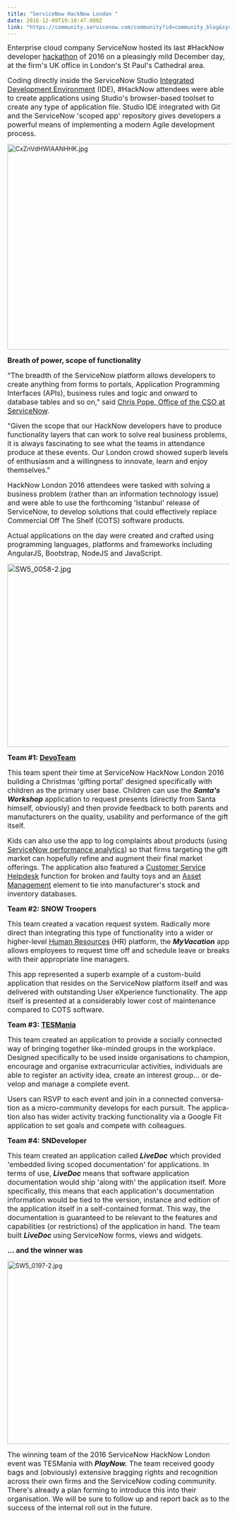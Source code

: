 ```yaml
---
title: "ServiceNow HackNow London "
date: 2016-12-09T19:10:47.000Z
link: "https://community.servicenow.com/community?id=community_blog&sys_id=e0dd26e9dbd0dbc01dcaf3231f9619cd"
---
```

<p><span style="font-size: 12.0pt;">Enterprise cloud company ServiceNow hosted its last #HackNow developer <a title="ackathon.service-now.com/hacknow?id=overview" href="https://hackathon.service-now.com/hacknow?id=overview">hackathon</a> of 2016 on a pleasingly mild December day, at the firm's UK office in London's St Paul's Cathedral area.</span></p><p></p><p style="margin-bottom: .0001pt;"><span style="font-size: 12.0pt;">Coding directly inside the ServiceNow Studio <a title="w.servicenow.com/products/studio.html" href="http://www.servicenow.com/products/studio.html">Integrated Development Environment</a> (IDE), #HackNow attendees were able to create applications using Studio's browser-based toolset to create any type of application file. Studio IDE integrated with Git and the ServiceNow 'scoped app' repository gives developers a powerful means of implementing a modern Agile development process.</span></p><p style="margin-bottom: .0001pt;"><img   alt="CxZnVdHWIAANHHK.jpg" class="image-3 jive-image" src="722863b1db181fc03eb27a9e0f96197c.iix" style="width: 620px; height: 465px;"/></p><p style="margin-bottom: .0001pt;"></p><p style="margin-bottom: .0001pt;"><span style="font-size: 12.0pt;"><strong>Breath of power, scope of functionality</strong></span></p><p></p><p style="margin-bottom: .0001pt;"><span style="font-size: 12.0pt;">"The breadth of the ServiceNow platform allows developers to create anything from forms to portals, Application Programming Interfaces (APIs), business rules and logic and onward to database tables and so on," said <a title="" _jive_internal="true" href="/community?id=community_user_profile&user=a9f016a1db981fc09c9ffb651f961956">Chris Pope, Office of the CSO at ServiceNow</a>.</span></p><p></p><p style="margin-bottom: .0001pt;"><span style="font-size: 12.0pt;">"Given the scope that our HackNow developers have to produce functionality layers that can work to solve real business problems, it is always fascinating to see what the teams in attendance produce at these events. Our London crowd showed superb levels of enthusiasm and a willingness to innovate, learn and enjoy themselves."</span></p><p></p><p style="margin-bottom: .0001pt;"><span style="font-size: 12.0pt;">HackNow London 2016 attendees were tasked with solving a business problem (rather than an information technology issue) and were able to use the forthcoming 'Istanbul' release of ServiceNow, to develop solutions that could effectively replace Commercial Off The Shelf (COTS) software products.</span></p><p></p><p style="margin-bottom: .0001pt;"><span style="font-size: 12.0pt;">Actual applications on the day were created and crafted using programming languages, platforms and frameworks including AngularJS, Bootstrap, NodeJS and JavaScript.</span></p><p style="margin-bottom: .0001pt;"></p><p style="margin-bottom: .0001pt;"><span style="font-size: 12.0pt;"><img   alt="SW5_0058-2.jpg" class="image-1 jive-image" src="436fe44adb9c57041dcaf3231f961924.iix" style="width: 620px; height: 414px;"/></span></p><p></p><p style="margin-bottom: .0001pt;"><span style="font-size: 12.0pt;"><strong>Team #1: <a title="w.devoteam.co.uk/" href="http://www.devoteam.co.uk/">DevoTeam</a></strong></span></p><p></p><p style="margin-bottom: .0001pt;"><span style="font-size: 12.0pt;">This team spent their time at ServiceNow HackNow London 2016 building a Christmas 'gifting portal' designed specifically with children as the primary user base. Children can use the <strong><em>Santa's Workshop</em></strong> application to request presents (directly from Santa himself, obviously) and then provide feedback to both parents and manufacturers on the quality, usability and performance of the gift itself. </span></p><p></p><p style="margin-bottom: .0001pt;"><span style="font-size: 12.0pt;">Kids can also use the app to log complaints about products (using <a title="w.servicenow.com/products/performance-analytics.html" href="http://www.servicenow.com/products/performance-analytics.html">ServiceNow performance analytics</a>) so that firms targeting the gift market can hopefully refine and augment their final market offerings. The application also featured a <a title="w.servicenow.com/solutions/replace-my-helpdesk.html" href="http://www.servicenow.com/solutions/replace-my-helpdesk.html">Customer Service Helpdesk</a></span><span style="font-size: 12.0pt;"> function for broken and faulty toys and an </span><span style="font-size: 12.0pt;"><a title="w.servicenow.com/products/it-service-automation-applications/asset-management.html" href="http://www.servicenow.com/products/it-service-automation-applications/asset-management.html">Asset Management</a> element to tie into manufacturer's stock and inventory databases. </span></p><p></p><p style="margin-bottom: .0001pt;"><span style="font-size: 12.0pt;"><strong>Team #2: SNOW Troopers</strong></span></p><p></p><p style="margin-bottom: .0001pt;"><span style="font-size: 12.0pt;">This team created a vacation request system. Radically more direct than integrating this type of functionality into a wider or higher-level <a title="w.servicenow.com/products/shared-services-applications/hr-service-management.html" href="http://www.servicenow.com/products/shared-services-applications/hr-service-management.html">Human Resources</a> (HR) platform, the <strong><em>MyVacation</em></strong> app allows employees to request time off and schedule leave or breaks with their appropriate line managers. </span></p><p></p><p style="margin-bottom: .0001pt;"><span style="font-size: 12.0pt;">This app represented a superb example of a custom-build application that resides on the ServiceNow platform itself and was delivered with outstanding User eXperience functionality. The app itself is presented at a considerably lower cost of maintenance compared to COTS software.</span></p><p></p><p style="margin-bottom: .0001pt;"><span style="font-size: 12.0pt;"><strong>Team #3: <a title="w.tesm.com/" href="http://www.tesm.com/">TESMania</a></strong></span></p><p></p><p style="margin-bottom: .0001pt;"><span style="font-size: 12.0pt;">This team created an application to provide a socially connected way of bringing together like-minded groups in the workplace. Designed specifically to be used inside organisations to champion, encourage and organise extracurricular activities, individuals are able to </span><span lang="EN-GB" style="font-size: 12.0pt;">register an activity idea, create an interest group… or develop and manage a complete event. </span></p><p></p><p style="margin-bottom: .0001pt;"><span lang="EN-GB" style="font-size: 12.0pt;">Users can RSVP to each event and join in a connected conversation as a micro-community develops for each pursuit. The application also has wider activity tracking functionality via a Google Fit application to set goals and compete with colleagues.</span></p><p></p><p style="margin-bottom: .0001pt;"><span style="font-size: 12.0pt;"><strong>Team #4: SNDeveloper</strong></span></p><p></p><p style="margin-bottom: .0001pt;"><span style="font-size: 12.0pt;">This team created an application called <strong><em>LiveDoc</em></strong> which provided 'embedded living scoped documentation' for applications. In terms of use, <strong><em>LiveDoc </em></strong>means that software application documentation would ship 'along with' the application itself. More specifically, this means that each application's documentation information would be tied to the version, instance and edition of the application itself in a self-contained format. This way, the documentation is guaranteed to be relevant to the features and capabilities (or restrictions) of the application in hand. The team built <strong><em>LiveDoc </em></strong>using ServiceNow forms, views and widgets.</span></p><p></p><p style="margin-bottom: .0001pt;"><span style="font-size: 12.0pt;"><strong>… and the winner was</strong></span></p><p></p><p style="margin-bottom: .0001pt;"><img   alt="SW5_0197-2.jpg" class="image-2 jive-image" src="452c004adb9017041dcaf3231f9619fa.iix" style="width: 620px; height: 414px;"/></p><p style="margin-bottom: .0001pt;"><span style="font-size: 12.0pt;">The winning team of the 2016 ServiceNow HackNow London event was TESMania with <strong><em>PlayNow.</em></strong> The team received goody bags and (obviously) extensive bragging rights and recognition across their own firms and the ServiceNow coding community. There's already a plan forming to introduce this into their organisation. We will be sure to follow up and report back as to the success of the internal roll out in the future. </span></p>